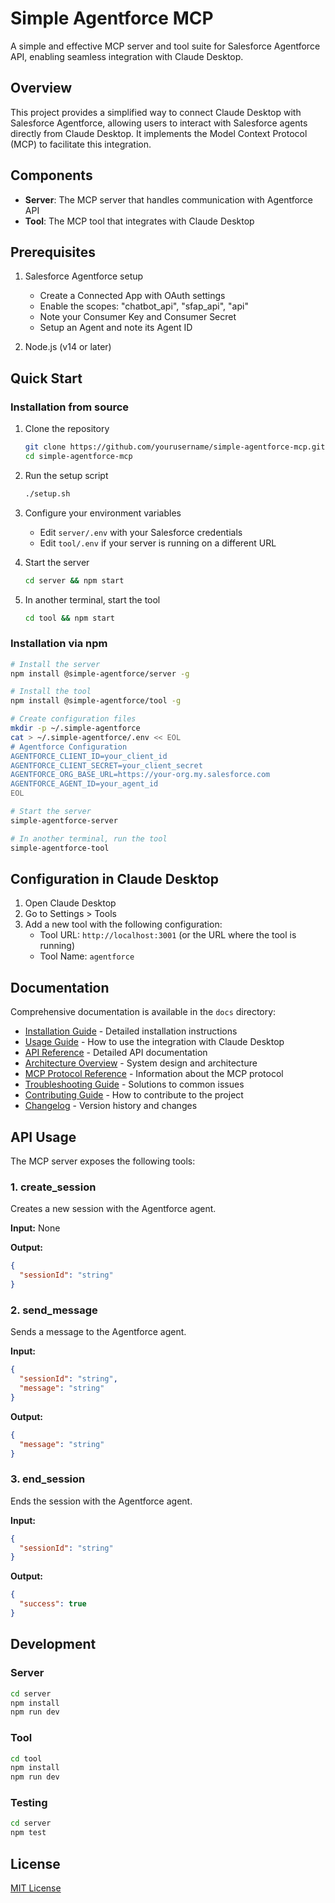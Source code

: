 # Simple Agentforce MCP

A simple and effective MCP server and tool suite for Salesforce Agentforce API, enabling seamless integration with Claude Desktop.

## Overview

This project provides a simplified way to connect Claude Desktop with Salesforce Agentforce, allowing users to interact with Salesforce agents directly from Claude Desktop. It implements the Model Context Protocol (MCP) to facilitate this integration.

## Components

- **Server**: The MCP server that handles communication with Agentforce API
- **Tool**: The MCP tool that integrates with Claude Desktop

## Prerequisites

1. Salesforce Agentforce setup
   - Create a Connected App with OAuth settings
   - Enable the scopes: "chatbot_api", "sfap_api", "api"
   - Note your Consumer Key and Consumer Secret
   - Setup an Agent and note its Agent ID

2. Node.js (v14 or later)

## Quick Start

### Installation from source

1. Clone the repository
   ```bash
   git clone https://github.com/yourusername/simple-agentforce-mcp.git
   cd simple-agentforce-mcp
   ```

2. Run the setup script
   ```bash
   ./setup.sh
   ```

3. Configure your environment variables
   - Edit `server/.env` with your Salesforce credentials
   - Edit `tool/.env` if your server is running on a different URL

4. Start the server
   ```bash
   cd server && npm start
   ```

5. In another terminal, start the tool
   ```bash
   cd tool && npm start
   ```

### Installation via npm

```bash
# Install the server
npm install @simple-agentforce/server -g

# Install the tool
npm install @simple-agentforce/tool -g

# Create configuration files
mkdir -p ~/.simple-agentforce
cat > ~/.simple-agentforce/.env << EOL
# Agentforce Configuration
AGENTFORCE_CLIENT_ID=your_client_id
AGENTFORCE_CLIENT_SECRET=your_client_secret
AGENTFORCE_ORG_BASE_URL=https://your-org.my.salesforce.com
AGENTFORCE_AGENT_ID=your_agent_id
EOL

# Start the server
simple-agentforce-server

# In another terminal, run the tool
simple-agentforce-tool
```

## Configuration in Claude Desktop

1. Open Claude Desktop
2. Go to Settings > Tools
3. Add a new tool with the following configuration:
   - Tool URL: `http://localhost:3001` (or the URL where the tool is running)
   - Tool Name: `agentforce`

## Documentation

Comprehensive documentation is available in the `docs` directory:

- [Installation Guide](docs/INSTALLATION.md) - Detailed installation instructions
- [Usage Guide](docs/USAGE.md) - How to use the integration with Claude Desktop
- [API Reference](docs/API.md) - Detailed API documentation
- [Architecture Overview](docs/ARCHITECTURE.md) - System design and architecture
- [MCP Protocol Reference](docs/MCP_PROTOCOL.md) - Information about the MCP protocol
- [Troubleshooting Guide](docs/TROUBLESHOOTING.md) - Solutions to common issues
- [Contributing Guide](docs/CONTRIBUTING.md) - How to contribute to the project
- [Changelog](CHANGELOG.md) - Version history and changes

## API Usage

The MCP server exposes the following tools:

### 1. create_session

Creates a new session with the Agentforce agent.

**Input:** None

**Output:**
```json
{
  "sessionId": "string"
}
```

### 2. send_message

Sends a message to the Agentforce agent.

**Input:**
```json
{
  "sessionId": "string",
  "message": "string"
}
```

**Output:**
```json
{
  "message": "string"
}
```

### 3. end_session

Ends the session with the Agentforce agent.

**Input:**
```json
{
  "sessionId": "string"
}
```

**Output:**
```json
{
  "success": true
}
```

## Development

### Server

```bash
cd server
npm install
npm run dev
```

### Tool

```bash
cd tool
npm install
npm run dev
```

### Testing

```bash
cd server
npm test
```

## License

[MIT License](LICENSE)
